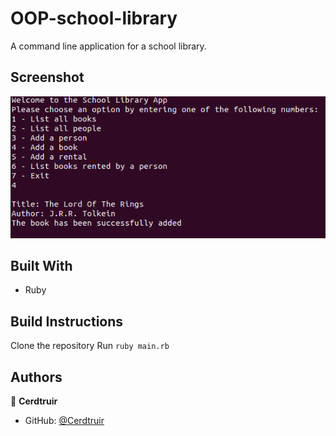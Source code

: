 # OOP-school-library

A command line application for a school library.

## Screenshot

![Screenshot](screenshot.png)

## Built With

- Ruby

## Build Instructions

Clone the repository
Run `ruby main.rb`

## Authors

👤 **Cerdtruir**

- GitHub: [@Cerdtruir](https://github.com/Cerdtruir)

